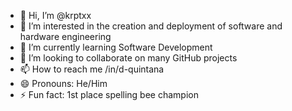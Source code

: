 - 👋 Hi, I’m @krptxx
- 👀 I’m interested in the creation and deployment of software and hardware engineering 
- 🌱 I’m currently learning Software Development
- 💞️ I’m looking to collaborate on many GitHub projects
- 📫 How to reach me /in/d-quintana
- 😄 Pronouns: He/Him
- ⚡ Fun fact: 1st place spelling bee champion 

<!---
krptxx/krptxx is a ✨ special ✨ repository because its `README.md` (this file) appears on your GitHub profile.
You can click the Preview link to take a look at your changes.
--->
